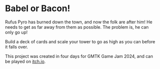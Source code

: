 # Babel or Bacon!

Rufus Pyro has burned down the town, and now the folk are after him! He needs to get as far away from them as possible. The problem is, he can only go up!

Build a deck of cards and scale your tower to go as high as you can before it falls over.

<b></b>
This project was created in four days for GMTK Game Jam 2024, and can be played on [itch.io](https://treadthedawngames.itch.io/babel-or-bacon).
